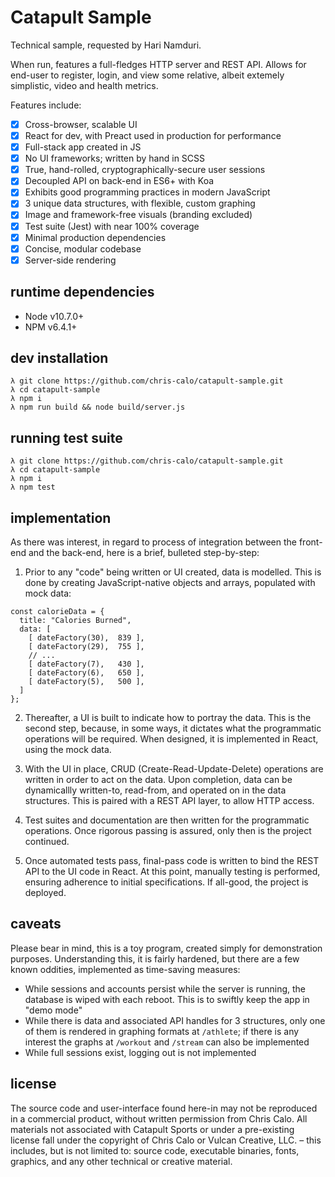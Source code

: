 # Catapult Sample

Technical sample, requested by Hari Namduri.

When run, features a full-fledges HTTP server and REST API. Allows for
end-user to register, login, and view some relative, albeit extemely
simplistic, video and health metrics.

Features include:

- [x] Cross-browser, scalable UI
- [x] React for dev, with Preact used in production for performance
- [x] Full-stack app created in JS
- [x] No UI frameworks; written by hand in SCSS
- [x] True, hand-rolled, cryptographically-secure user sessions
- [x] Decoupled API on back-end in ES6+ with Koa
- [x] Exhibits good programming practices in modern JavaScript
- [x] 3 unique data structures, with flexible, custom graphing
- [x] Image and framework-free visuals (branding excluded)
- [x] Test suite (Jest) with near 100% coverage
- [x] Minimal production dependencies
- [x] Concise, modular codebase
- [x] Server-side rendering

## runtime dependencies
- Node v10.7.0+
- NPM v6.4.1+

## dev installation
```
λ git clone https://github.com/chris-calo/catapult-sample.git
λ cd catapult-sample
λ npm i
λ npm run build && node build/server.js
```

## running test suite
```
λ git clone https://github.com/chris-calo/catapult-sample.git
λ cd catapult-sample
λ npm i
λ npm test
```

## implementation

As there was interest, in regard to process of integration between
the front-end and the back-end, here is a brief, bulleted step-by-step:

1. Prior to any "code" being written or UI created, data is modelled.
   This is done by creating JavaScript-native objects and arrays, populated
   with mock data:

```
const calorieData = {
  title: "Calories Burned",
  data: [
    [ dateFactory(30),  839 ],
    [ dateFactory(29),  755 ],
    // ...
    [ dateFactory(7),   430 ],
    [ dateFactory(6),   650 ],
    [ dateFactory(5),   500 ],
  ]
};

```

2. Thereafter, a UI is built to indicate how to portray the data. This is
   the second step, because, in some ways, it dictates what the
   programmatic operations will be required. When designed, it is
   implemented in React, using the mock data.

3. With the UI in place, CRUD (Create-Read-Update-Delete) operations are
   written in order to act on the data. Upon completion, data can be
   dynamicallly written-to, read-from, and operated on in the data
   structures. This is paired with a REST API layer, to allow HTTP access.

4. Test suites and documentation are then written for the programmatic
   operations. Once rigorous passing is assured, only then is the
   project continued.

5. Once automated tests pass, final-pass code is written to bind the
   REST API to the UI code in React. At this point, manually testing is
   performed, ensuring adherence to initial specifications. If all-good,
   the project is deployed.


## caveats

Please bear in mind, this is a toy program, created simply for
demonstration purposes. Understanding this, it is fairly hardened, but
there are a few known oddities, implemented as time-saving measures:

- While sessions and accounts persist while the server is running,
  the database is wiped with each reboot. This is to swiftly keep the
  app in "demo mode"
- While there is data and associated API handles for 3 structures,
  only one of them is rendered in graphing formats at `/athlete`; if there
  is any interest the graphs at `/workout` and `/stream` can also be
  implemented
- While full sessions exist, logging out is not implemented

## license

The source code and user-interface found here-in may not be reproduced in
a commercial product, without written permission from Chris Calo. All
materials not associated with Catapult Sports or under a pre-existing
license fall under the copyright of Chris Calo or Vulcan Creative, LLC. –
this includes, but is not limited to: source code, executable binaries,
fonts, graphics, and any other technical or creative material.
